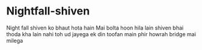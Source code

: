# Nightfall-shiven
Night fall shiven ko bhaut hota hain Mai bolta hoon hila lain
shiven bhai thoda kha lain nahi toh ud jayega ek din toofan main phir howrah bridge mai milega

